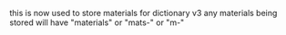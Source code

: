 this is now used to store materials for dictionary v3
any materials being stored will have "materials" or "mats-" or "m-"
